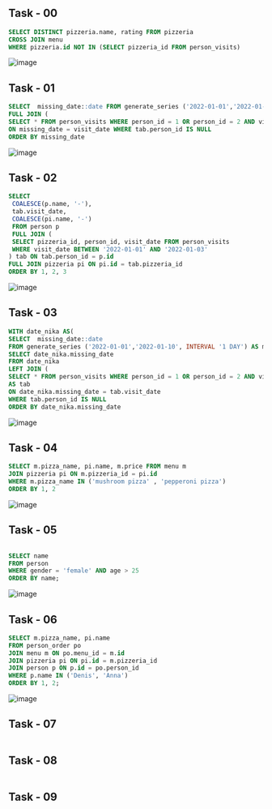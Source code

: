 ## Task - 00

```sql
SELECT DISTINCT pizzeria.name, rating FROM pizzeria
CROSS JOIN menu
WHERE pizzeria.id NOT IN (SELECT pizzeria_id FROM person_visits)
```
![image](https://github.com/nikeyzdereva/oad_vorobyov/assets/112609367/05bde36e-868b-40eb-ac4a-894c2c781d58)

## Task - 01

```sql
SELECT  missing_date::date FROM generate_series ('2022-01-01','2022-01-10', INTERVAL '1 DAY') AS missing_date 
FULL JOIN (
SELECT * FROM person_visits WHERE person_id = 1 OR person_id = 2 AND visit_date BETWEEN '2022-01-01' AND '2022-01-10')  as tab
ON missing_date = visit_date WHERE tab.person_id IS NULL
ORDER BY missing_date
```
![image](https://github.com/nikeyzdereva/oad_vorobyov/assets/112609367/c6be74f7-387d-4264-8f93-942c9a407034)


## Task - 02

```sql
SELECT
 COALESCE(p.name, '-'),
 tab.visit_date,
 COALESCE(pi.name, '-')
 FROM person p
 FULL JOIN (
 SELECT pizzeria_id, person_id, visit_date FROM person_visits
 WHERE visit_date BETWEEN '2022-01-01' AND '2022-01-03'
) tab ON tab.person_id = p.id
FULL JOIN pizzeria pi ON pi.id = tab.pizzeria_id
ORDER BY 1, 2, 3
```
![image](https://github.com/nikeyzdereva/oad_vorobyov/assets/112609367/ffd2efdf-9f9e-49d2-892c-bcd93cae35b0)


## Task - 03

```sql
WITH date_nika AS(
SELECT  missing_date::date 
FROM generate_series ('2022-01-01','2022-01-10', INTERVAL '1 DAY') AS missing_date )
SELECT date_nika.missing_date
FROM date_nika
LEFT JOIN (
SELECT * FROM person_visits WHERE person_id = 1 OR person_id = 2 AND visit_date BETWEEN '2022-01-01' AND '2022-01-10')
AS tab
ON date_nika.missing_date = tab.visit_date
WHERE tab.person_id IS NULL
ORDER BY date_nika.missing_date
```
![image](https://github.com/nikeyzdereva/oad_vorobyov/assets/112609367/86c854ec-b492-4668-a861-08d097e1f3fe)



## Task - 04

```sql
SELECT m.pizza_name, pi.name, m.price FROM menu m
JOIN pizzeria pi ON m.pizzeria_id = pi.id
WHERE m.pizza_name IN ('mushroom pizza' , 'pepperoni pizza')
ORDER BY 1, 2

```
![image](https://github.com/nikeyzdereva/oad_vorobyov/assets/112609367/3961a8ef-0cf9-401e-a41f-1b84f585cb59)


## Task - 05

```sql

SELECT name
FROM person
WHERE gender = 'female' AND age > 25
ORDER BY name;
```

![image](https://github.com/nikeyzdereva/oad_vorobyov/assets/112609367/9ebb543c-6add-4bf3-b5d5-517ba469d814)

## Task - 06

```sql
SELECT m.pizza_name, pi.name 
FROM person_order po
JOIN menu m ON po.menu_id = m.id
JOIN pizzeria pi ON pi.id = m.pizzeria_id
JOIN person p ON p.id = po.person_id
WHERE p.name IN ('Denis', 'Anna')
ORDER BY 1, 2;
```
![image](https://github.com/nikeyzdereva/oad_vorobyov/assets/112609367/f168e9a3-2952-4a44-be47-ecaee2aaad3c)



## Task - 07

```sql


```



## Task - 08

```sql


```


## Task - 09

```sql


```






























